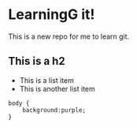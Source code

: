 # LearningG it!

This is a new repo for me to learn git.

## This is a h2

- This is a list item
- This is another list item

```
body {
    background:purple;
}
```
